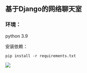 ## 基于Django的网络聊天室

### 环境： 
python 3.9

安装依赖：

`pip install -r requirements.txt`


![](https://wx2.sbimg.cn/2020/06/21/1.png)


